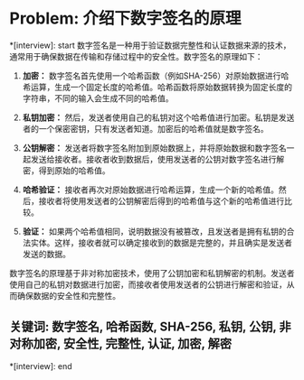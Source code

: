 # Problem: 介绍下数字签名的原理

*[interview]: start
数字签名是一种用于验证数据完整性和认证数据来源的技术，通常用于确保数据在传输和存储过程中的安全性。数字签名的原理如下：

1. **加密：** 数字签名首先使用一个哈希函数（例如SHA-256）对原始数据进行哈希运算，生成一个固定长度的哈希值。哈希函数将原始数据转换为固定长度的字符串，不同的输入会生成不同的哈希值。

2. **私钥加密：** 然后，发送者使用自己的私钥对这个哈希值进行加密。私钥是发送者的一个保密密钥，只有发送者知道。加密后的哈希值就是数字签名。

3. **公钥解密：** 发送者将数字签名附加到原始数据上，并将原始数据和数字签名一起发送给接收者。接收者收到数据后，使用发送者的公钥对数字签名进行解密，得到原始的哈希值。

4. **哈希验证：** 接收者再次对原始数据进行哈希运算，生成一个新的哈希值。然后，接收者将使用发送者的公钥解密后得到的哈希值与这个新的哈希值进行比较。

5. **验证：** 如果两个哈希值相同，说明数据没有被篡改，且发送者是拥有私钥的合法实体。这样，接收者就可以确定接收到的数据是完整的，并且确实是发送者发送的数据。

数字签名的原理基于非对称加密技术，使用了公钥加密和私钥解密的机制。发送者使用自己的私钥对数据进行加密，而接收者使用发送者的公钥进行解密和验证，从而确保数据的安全性和完整性。

## 关键词:  数字签名, 哈希函数, SHA-256, 私钥, 公钥, 非对称加密, 安全性, 完整性, 认证, 加密, 解密
*[interview]: end
